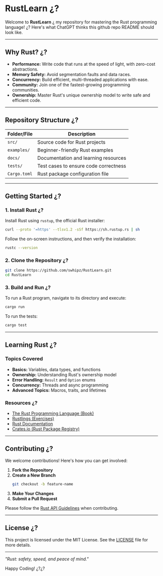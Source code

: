 # RustLearn ¿?

Welcome to **RustLearn** ¿ my repository for mastering the Rust programming language! ¿? Here's what ChatGPT thinks this github repo README should look like.

---

## Why Rust? ¿?

- **Performance:** Write code that runs at the speed of light, with zero-cost abstractions.
- **Memory Safety:** Avoid segmentation faults and data races.
- **Concurrency:** Build efficient, multi-threaded applications with ease.
- **Community:** Join one of the fastest-growing programming communities.
- **Ownership:** Master Rust's unique ownership model to write safe and efficient code.

---

## Repository Structure ¿?

| Folder/File       | Description                             |
|-------------------|-----------------------------------------|
| `src/`            | Source code for Rust projects           |
| `examples/`       | Beginner-friendly Rust examples         |
| `docs/`           | Documentation and learning resources    |
| `tests/`          | Test cases to ensure code correctness   |
| `Cargo.toml`      | Rust package configuration file         |

---

## Getting Started ¿?

### 1. Install Rust ¿?

Install Rust using `rustup`, the official Rust installer:
```bash
curl --proto '=https' --tlsv1.2 -sSf https://sh.rustup.rs | sh
```

Follow the on-screen instructions, and then verify the installation:
```bash
rustc --version
```

### 2. Clone the Repository ¿?

```bash
git clone https://github.com/swhipz/RustLearn.git
cd RustLearn
```

### 3. Build and Run ¿?

To run a Rust program, navigate to its directory and execute:
```bash
cargo run
```

To run the tests:
```bash
cargo test
```

---

## Learning Rust ¿?

### Topics Covered

- **Basics:** Variables, data types, and functions
- **Ownership:** Understanding Rust's ownership model
- **Error Handling:** `Result` and `Option` enums
- **Concurrency:** Threads and async programming
- **Advanced Topics:** Macros, traits, and lifetimes

### Resources ¿?

- [The Rust Programming Language (Book)](https://doc.rust-lang.org/book/)
- [Rustlings (Exercises)](https://github.com/rust-lang/rustlings)
- [Rust Documentation](https://doc.rust-lang.org/)
- [Crates.io (Rust Package Registry)](https://crates.io/)

---

## Contributing ¿?

We welcome contributions! Here's how you can get involved:

1. **Fork the Repository**
2. **Create a New Branch**
   ```bash
   git checkout -b feature-name
   ```
3. **Make Your Changes**
4. **Submit a Pull Request**

Please follow the [Rust API Guidelines](https://rust-lang.github.io/api-guidelines/) when contributing.

---

## License ¿?

This project is licensed under the MIT License. See the [LICENSE](LICENSE) file for more details.

---

_"Rust: safety, speed, and peace of mind."_

Happy Coding! ¿?¿?

